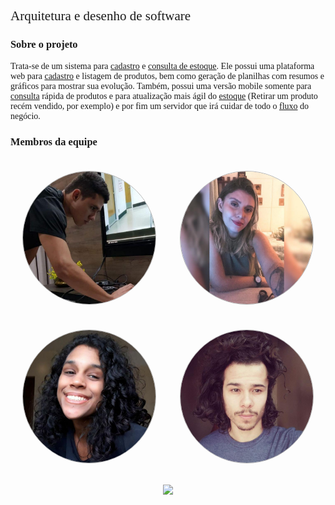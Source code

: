  <h2>Arquitetura e desenho de software</h2>
  <h3>Sobre o projeto</h3>

  Trata-se de um sistema para [cadastro](Modeling/verbo?id=Cadastrar-Produto) e [consulta de estoque](Modeling/verbo?id=Consultar-Produto). Ele possui uma plataforma web para [cadastro](Modeling/verbo?id=Cadastrar-Produto) e listagem de produtos, bem como geração de planilhas com resumos e gráficos para mostrar sua evolução. Também, possui uma versão mobile somente para [consulta](Modeling/verbo?id=Consultar-Produto) rápida de produtos e para atualização mais ágil do [estoque](Modeling/objeto?id=Estoque) (Retirar um produto recém vendido, por exemplo) e por fim um servidor que irá cuidar de todo o [fluxo](Modeling/verbo?id=fluxo) do negócio. 
  

  <h3>Membros da equipe</h3>

  <div class="members">
    <div class="member">
      <p>Gabriel Davi</p>
      <img src="./assets/img/members/GabrielDavi.jpg" alt="member name">
    </div>
    <div class="member">
      <p>Sofia Patrocínio</p>
      <img src="./assets/img/members/Sofia.jpg" alt="member name">
    </div>
    </div>
    <div class="members">
    <div class="member">
      <p>Micaella Gouveia</p>
      <img src="./assets/img/members/Micaella.jpg" alt="member name">
    </div>
    <div class="member">
      <p>Pedro Igor</p>
      <img src="./assets/img/members/Pedro.jpg"alt="member name">
    </div>
    </div>
   
  </div>
  <p align="center"><a href="https://fga.unb.br" target="_blank"><img width="230"src="https://4.bp.blogspot.com/-0aa6fAFnSnA/VzICtBQgciI/AAAAAAAARn4/SxVsQPFNeE0fxkCPVgMWbhd5qIEAYCMbwCLcB/s1600/unb-gama.png"></a></p>
  </p>
</div>

<style>
  .members {
    display: flex; 
    flex-direction: row;
  }
  .member img {
    position: relative;
    width: 250px;
    opacity: 1;
    border-style: solid;
    border-radius: 200px;
    border-width: 1px; 
    border-color: rgba(0,0,0,0.3);
    z-index: 3;
    transition: opacity 0.5s !important;
  }
  .member img:hover {
    opacity: 0.4;
    z-index: 1;
  }
  .member p:hover  + img {
    opacity: 0.4;
    z-index: 1;
  }
  
 .member {
   display: flex;
   margin: 20px;
   justify-content: center;
  }
 
 .member p {
    position: absolute;
    transform: translate(0, 4.8em);
    z-index: 2;
    color: #fff;
    font-weight: bold;
    font-family: Montserrat;
  }
 
  h2, p {
    font-family: Montserrat !important;
    font-weight: 500;
  }

  h3 {
    font-family: Montserrat !important;
    font-weight: bold;
  }
</style>
